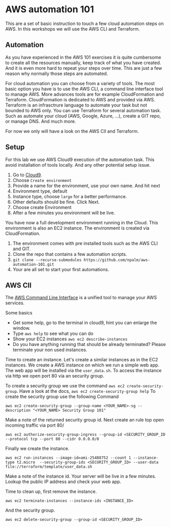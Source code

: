 # AWS automation 101

This are a set of basic instruction to touch a few cloud automation steps on AWS. In this workshops we will use the AWS CLI and Terraform.

## Automation
As you have experienced in the AWS 101 exercises it is quite cumbersome to create all the resources manually, keep track of what you have created. And it is even more hard to repeat your steps over time. This are just a few reason why normally those steps are automated.

For cloud automation you can choose from a variety of tools. The most basic option you have is to use the AWS CLI, a command line interface tool to manage AWS. More advances tools are for example CloudFormation and Terraform. CloudFormation is dedicated to AWS and provided via AWS. Terraform is an infrasctrure language to automate your task but not bounded to AWS only. You can use Terraform for several automation task. Such as automate your cloud (AWS, Google, Azure, ...), create a GIT repo, or manage DNS. And much more.

For now we only will have a look on the AWS ClI and Terraform.

## Setup
For this lab we use AWS Cloud9 execution of the automation task. This avoid installation of tools locally. And any other potential setup issue.

1. Go to [Cloud9](https://eu-west-1.console.aws.amazon.com/cloud9).
2. Choose `Create environment`
3. Provide a name for the environment, use your own name. And hit next
4. Environment type, default
5. Instance type, choose `large` for a better performance.
6. Other defaults should be fine. Click Next.
7. Choose create Environment
8. After a few minutes you environment will be live.

You have now a full development environment running in the Cloud. This environment is also an EC2 instance. The environment is created via CloudFormation.

1. The environment comes with pre installed tools such as the AWS CLI and GIT.
2. Clone the repo that contains a few automation scripts.
3. `git clone --recurse-submodules https://github.com/npalm/aws-automation-101.git`
4. Your are all set to start your first automations.

## AWS ClI
The [AWS Command Line Interface](https://docs.aws.amazon.com/cli/latest/reference) is a unified tool to manage your AWS services.

Some basics
- Get some help, go to the terminal in cloud9, hint you can enlarge the window.
- Type `aws help` to see what you can do
- Show your EC2 instances `aws ec2 describe-instances`
- Do you have anything running that should be already terminated? Please terminate your non used instances.

Time to create an instance. Let's create a similar instances as in the EC2 instances. We create a AWS instance on which we run a simple web app. The web app will be installed via the `user_data.sh`. To access the instance via http we open port 80 via an security group.

To create a security group we use the command `aws ec2 create-security-group`. Have a look at the docs, `aws ec2 create-security-group help` To create the security group use the following Command
```
aws ec2 create-security-group --group-name <YOUR_NAME>-sg --description "<YOUR_NAME> Security Group 101"
```
Make a note of the returned security group id. Next create an rule top open incoming traffic via port 80/
```
aws ec2 authorize-security-group-ingress --group-id <SECURITY_GROUP_ID --protocol tcp --port 80 --cidr 0.0.0.0/0
```

Finally we create the instance.
```
aws ec2 run-instances --image-id=ami-25488752 --count 1 --instance-type t2.micro  --security-group-ids <SECURITY_GROUP_ID> --user-data file://terraform/template/user_data.sh
```

Make a note of the instance id. Your server will be live in a few minutes. Lookup the public IP address and check your web app.

Time to clean up, first remove the instance.
```
aws ec2 terminate-instances --instance-ids <INSTANCE_ID>            
```
And the security group.
```
aws ec2 delete-security-group --group-id <SECURITY_GROUP_ID>
```
